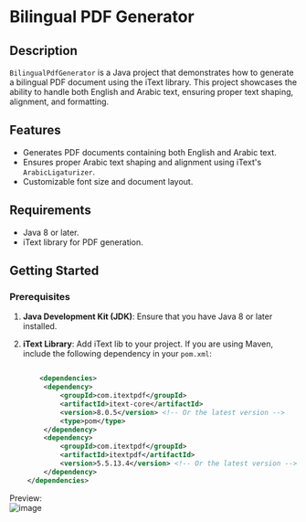 # Bilingual PDF Generator

## Description
`BilingualPdfGenerator` is a Java project that demonstrates how to generate a bilingual PDF document using the iText library. This project showcases the ability to handle both English and Arabic text, ensuring proper text shaping, alignment, and formatting.

## Features
- Generates PDF documents containing both English and Arabic text.
- Ensures proper Arabic text shaping and alignment using iText's `ArabicLigaturizer`.
- Customizable font size and document layout.

## Requirements
- Java 8 or later.
- iText library for PDF generation.

## Getting Started

### Prerequisites
1. **Java Development Kit (JDK)**: Ensure that you have Java 8 or later installed.
2. **iText Library**: Add iText lib to your project. If you are using Maven, include the following dependency in your `pom.xml`:

   ```xml

       <dependencies>
        <dependency>
            <groupId>com.itextpdf</groupId>
            <artifactId>itext-core</artifactId>
            <version>8.0.5</version> <!-- Or the latest version -->
            <type>pom</type>
        </dependency>
        <dependency>
            <groupId>com.itextpdf</groupId>
            <artifactId>itextpdf</artifactId>
            <version>5.5.13.4</version> <!-- Or the latest version -->
        </dependency>
    </dependencies>


Preview:   
![image](https://github.com/user-attachments/assets/b86c718e-de23-4f4c-9441-94ac3141a40f)


